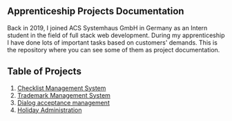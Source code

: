 ## Apprenticeship Projects Documentation
Back in 2019, I joined ACS Systemhaus GmbH in Germany as an Intern student in the field of full stack web development. During my apprenticeship I have done lots of important tasks based on customers' demands. This is the repository where you can see some of them as project documentation.

<!-- TABLE OF CONTENTS -->
## Table of Projects
1. [Checklist Management System](https://github.com/smhabibjr/Apprenticeship-Project-Documentation/blob/main/ChecklistManagement.md)
2. [Trademark Management System](https://github.com/smhabibjr/Apprenticeship-Project-Documentation/blob/main/TrademarkManagement.md)
3. [Dialog acceptance management](https://github.com/smhabibjr/Apprenticeship-Project-Documentation/blob/main/DialogAcceptanceManagement.md)
4. [Holiday Administration](https://github.com/smhabibjr/Apprenticeship-Project-Documentation/blob/main/HolidayAdministration.md)

<!-- HOW TO RUN -->
